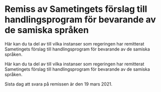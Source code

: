 # Remiss av Sametingets förslag till handlingsprogram för bevarande av de samiska språken

Här kan du ta del av till vilka instanser som regeringen har remitterat Sametingets förslag till handlingsprogram för bevarande av de samiska språken.

Här kan du ta del av till vilka instanser som regeringen har remitterat Sametingets förslag till handlingsprogram för bevarande av de samiska språken.

Sista dag att svara på remissen är den 19 mars 2021.
